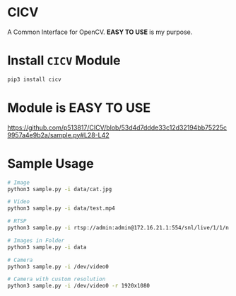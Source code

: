 # CICV
A Common Interface for OpenCV. **EASY TO USE** is my purpose.

# Install `CICV` Module
```bash
pip3 install cicv
```

# Module is EASY TO USE
https://github.com/p513817/CICV/blob/53d4d7ddde33c12d32194bb75225c9957a4e9b2a/sample.py#L28-L42

# Sample Usage
```bash
# Image
python3 sample.py -i data/cat.jpg

# Video
python3 sample.py -i data/test.mp4

# RTSP
python3 sample.py -i rtsp://admin:admin@172.16.21.1:554/snl/live/1/1/n

# Images in Folder 
python3 sample.py -i data

# Camera
python3 sample.py -i /dev/video0

# Camera with custom resolution
python3 sample.py -i /dev/video0 -r 1920x1080

```
